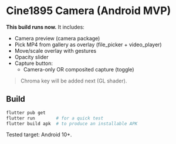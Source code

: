 
# Cine1895 Camera (Android MVP)

**This build runs now.** It includes:
- Camera preview (camera package)
- Pick MP4 from gallery as overlay (file_picker + video_player)
- Move/scale overlay with gestures
- Opacity slider
- Capture button:
  - Camera-only OR composited capture (toggle)

> Chroma key will be added next (GL shader).

## Build

```bash
flutter pub get
flutter run        # for a quick test
flutter build apk  # to produce an installable APK
```

Tested target: Android 10+.
